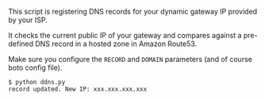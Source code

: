 
This script is registering DNS records for your dynamic gateway IP provided by your ISP.

It checks the current public IP of your gateway and compares against a pre-defined DNS record in a hosted zone in Amazon Route53. 

Make sure you configure the `RECORD` and `DOMAIN` parameters (and of course boto config file).

```
$ python ddns.py
record updated. New IP: xxx.xxx.xxx.xxx
```
